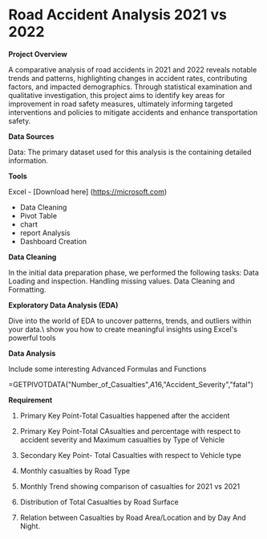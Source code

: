 # Road Accident Analysis 2021 vs 2022


**Project Overview**

A comparative analysis of road accidents in 2021 and 2022 reveals notable trends and patterns, highlighting changes in accident rates, contributing factors, and impacted demographics. Through statistical examination and qualitative investigation, this project aims to identify key areas for improvement in road safety measures, ultimately informing targeted interventions and policies to mitigate accidents and enhance transportation safety.

**Data Sources**

Data: The primary dataset used for this analysis is the  containing detailed information.

**Tools**

Excel - [Download here] (https://microsoft.com)
      
  - Data Cleaning
  - Pivot Table
  - chart
  - report Analysis
  - Dashboard Creation

**Data Cleaning**

In the initial data preparation phase, we performed the following tasks:
Data Loading and inspection.
Handling missing values.
Data Cleaning and Formatting.


**Exploratory Data Analysis (EDA)**

 Dive into the world of EDA to uncover patterns, trends, and outliers within your data.\ show you how to create meaningful insights using Excel's powerful tools

**Data Analysis**

Include some interesting Advanced Formulas and Functions

=GETPIVOTDATA("Number_of_Casualties",$A$16,"Accident_Severity","fatal")

**Requirement**

1)  Primary Key Point-Total Casualties happened after the accident

2)  Primary Key Point-Total CAsualties and percentage with respect to accident severity and Maximum casualties by Type of Vehicle

3)  Secondary Key Point- Total Casualties with respect to Vehicle type

4)  Monthly casualties by Road Type

5)  Monthly Trend showing comparison of casualties for 2021 vs 2021

6)  Distribution of Total Casualties by Road Surface

7)  Relation between Casualties by Road Area/Location and by Day And Night.















